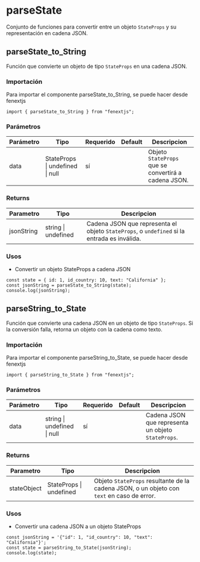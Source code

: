 # parseState

Conjunto de funciones para convertir entre un objeto `StateProps` y su representación en cadena JSON.

## parseState_to_String

Función que convierte un objeto de tipo `StateProps` en una cadena JSON.

### Importación

Para importar el componente parseState_to_String, se puede hacer desde fenextjs

```tsx copy
import { parseState_to_String } from "fenextjs";
```

### Parámetros

| Parámetro | Tipo                            | Requerido | Default | Descripcion                                          |
| --------- | ------------------------------- | --------- | ------- | ---------------------------------------------------- |
| data      | StateProps \| undefined \| null | sí        |         | Objeto `StateProps` que se convertirá a cadena JSON. |

### Returns

| Parametro  | Tipo                | Descripcion                                                                                 |
| ---------- | ------------------- | ------------------------------------------------------------------------------------------- |
| jsonString | string \| undefined | Cadena JSON que representa el objeto `StateProps`, o `undefined` si la entrada es inválida. |

### Usos

-   Convertir un objeto StateProps a cadena JSON

```tsx copy
const state = { id: 1, id_country: 10, text: "California" };
const jsonString = parseState_to_String(state);
console.log(jsonString);
```

## parseString_to_State

Función que convierte una cadena JSON en un objeto de tipo `StateProps`. Si la conversión falla, retorna un objeto con la cadena como texto.

### Importación

Para importar el componente parseString_to_State, se puede hacer desde fenextjs

```tsx copy
import { parseString_to_State } from "fenextjs";
```

### Parámetros

| Parámetro | Tipo                        | Requerido | Default | Descripcion                                        |
| --------- | --------------------------- | --------- | ------- | -------------------------------------------------- |
| data      | string \| undefined \| null | sí        |         | Cadena JSON que representa un objeto `StateProps`. |

### Returns

| Parametro   | Tipo                    | Descripcion                                                                                |
| ----------- | ----------------------- | ------------------------------------------------------------------------------------------ |
| stateObject | StateProps \| undefined | Objeto `StateProps` resultante de la cadena JSON, o un objeto con `text` en caso de error. |

### Usos

-   Convertir una cadena JSON a un objeto StateProps

```tsx copy
const jsonString = '{"id": 1, "id_country": 10, "text": "California"}';
const state = parseString_to_State(jsonString);
console.log(state);
```
